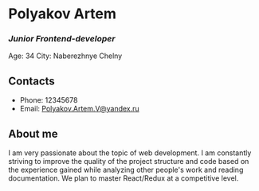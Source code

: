 # Polyakov Artem
### _Junior Frontend-developer_
Age: 34
City: Naberezhnye Chelny

## Contacts
- Phone: 12345678
- Email: Polyakov.Artem.V@yandex.ru

## About me
I am very passionate about the topic of web development. I am constantly striving to improve the quality of the project structure and code based on the experience gained while analyzing other people's work and reading documentation. We plan to master React/Redux at a competitive level.
